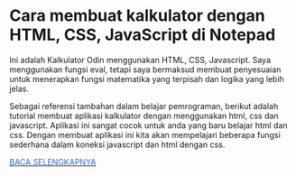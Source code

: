 # Cara membuat kalkulator dengan HTML, CSS, JavaScript di Notepad
Ini adalah Kalkulator Odin menggunakan HTML, CSS, Javascript. Saya menggunakan fungsi eval, tetapi saya bermaksud membuat penyesuaian untuk menerapkan fungsi matematika yang terpisah dan logika yang lebih jelas.

Sebagai referensi tambahan dalam belajar pemrograman, berikut adalah tutorial membuat aplikasi kalkulator dengan menggunakan html, css dan javascript. Aplikasi ini sangat cocok untuk anda yang baru belajar html dan css. Dengan membuat aplikasi ini kita akan mempelajari beberapa fungsi sederhana dalam koneksi javascript dan html dengan css.

<a href="https://www.samuelpasaribu.com/2021/01/cara-membuat-kalkulator-dengan-html-css.html"><span style="color: #3367d6;">BACA SELENGKAPNYA</span></a>
